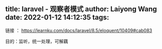 title: laravel - 观察者模式
author: Laiyong Wang
date: 2022-01-12 14:12:35
tags:
---
链接 ： https://learnku.com/docs/laravel/8.5/eloquent/10409#cab083

目的：监听，统一处理，可解藕